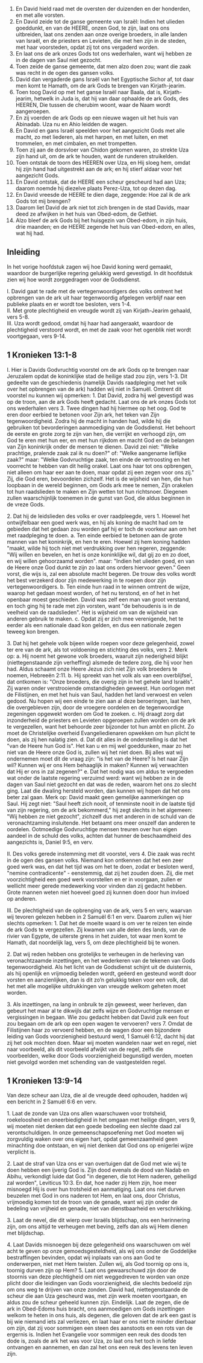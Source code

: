 1. En David hield raad met de oversten der duizenden en der honderden, en met alle vorsten. 
2. En David zeide tot de ganse gemeente van Israël: Indien het ulieden goeddunkt, en van de HEERE, onzen God, te zijn, laat ons ons uitbreiden, laat ons zenden aan onze overige broeders, in alle landen van Israël, en de priesters en Levieten, die met hen zijn in de steden, met haar voorsteden, opdat zij tot ons vergaderd worden. 
3. En laat ons de ark onzes Gods tot ons wederhalen, want wij hebben ze in de dagen van Saul niet gezocht. 
4. Toen zeide de ganse gemeente, dat men alzo doen zou; want die zaak was recht in de ogen des gansen volks. 
5. David dan vergaderde gans Israël van het Egyptische Sichor af, tot daar men komt te Hamath, om de ark Gods te brengen van Kirjath-jearim. 
6. Toen toog David op met het ganse Israël naar Baala, dat is, Kirjath-jearim, hetwelk in Juda is, dat hij van daar ophaalde de ark Gods, des HEEREN, Die tussen de cherubim woont, waar de Naam wordt aangeroepen. 
7. En zij voerden de ark Gods op een nieuwe wagen uit het huis van Abinadab. Uza nu en Ahio leidden de wagen. 
8. En David en gans Israël speelden voor het aangezicht Gods met alle macht, zo met liederen, als met harpen, en met luiten, en met trommelen, en met cimbalen, en met trompetten. 
9. Toen zij aan de dorsvloer van Chidon gekomen waren, zo strekte Uza zijn hand uit, om de ark te houden, want de runderen struikelden. 
10. Toen ontstak de toorn des HEEREN over Uza, en Hij sloeg hem, omdat hij zijn hand had uitgestrekt aan de ark; en hij stierf aldaar voor het aangezicht Gods. 
11. En David ontstak, dat de HEERE een scheur gescheurd had aan Uza; daarom noemde hij diezelve plaats Perez-Uza, tot op dezen dag. 
12. En David vreesde de HEERE te dien dage, zeggende: Hoe zal ik de ark Gods tot mij brengen? 
13. Daarom liet David de ark niet tot zich brengen in de stad Davids, maar deed ze afwijken in het huis van Obed-edom, de Gethiet. 
14. Alzo bleef de ark Gods bij het huisgezin van Obed-edom, in zijn huis, drie maanden; en de HEERE zegende het huis van Obed-edom, en alles, wat hij had. 

## Inleiding

In het vorige hoofdstuk zagen wij hoe David koning werd gemaakt, waardoor de burgerlijke regering gelukkig werd gevestigd. In dit hoofdstuk zien wij hoe wordt zorggedragen voor de Godsdienst.

I. David gaat te rade met de vertegenwoordigers des volks omtrent het opbrengen van de ark uit haar tegenwoordig afgelegen verblijf naar een publieke plaats en er wordt toe besloten, vers 1-4.  
II. Met grote plechtigheid en vreugde wordt zij van Kirjath-Jearim gehaald, vers 5-8.  
III. Uza wordt gedood, omdat hij haar had aangeraakt, waardoor de plechtigheid verstoord wordt, en met de zaak voor het ogenblik niet wordt voortgegaan, vers 9-14.  

## 1 Kronieken 13:1-8 

I. Hier is Davids Godvruchtig voorstel om de ark Gods op te brengen naar Jeruzalem opdat de koninklijke stad de heilige stad zou zijn, vers 1-3. Dit gedeelte van de geschiedenis (namelijk Davids raadpleging met het volk over het opbrengen van de ark) hadden wij niet in Samuël. Omtrent dit voorstel nu kunnen wij opmerken: 
1\. Dat David, zodra hij wel gevestigd was op de troon, aan de ark Gods heeft gedacht. Laat ons de ark onzes Gods tot ons wederhalen vers 3. Twee dingen had hij hiermee op het oog. God te eren door eerbied te betonen voor Zijn ark, het teken van Zijn tegenwoordigheid. Zodra hij de macht in handen had, wilde hij die gebruiken tot bevorderingen aanmoediging van de Godsdienst. Het behoort de eerste en grote zorg te zijn van hen, die verrijkt en verhoogd zijn, om God te eren met hun eer, en met hun rijkdom en macht God en de belangen van Zijn koninkrijk onder de mensen te dienen. David zei niet: "Welke prachtige, pralende zaak zal ik nu doen?" of: "Welke aangename lieflijke zaak?" maar: "Welke Godvruchtige zaak, ten einde de vertroosting en het voorrecht te hebben van dit heilig orakel. Laat ons haar tot ons opbrengen, niet alleen om haar eer aan te doen, maar opdat zij een zegen voor ons zij." Zij, die God eren, bevoordelen zichzelf. Het is de wijsheid van hen, die hun loopbaan in de wereld beginnen, om Gods ark mee te nemen, Zijn orakelen tot hun raadslieden te maken en Zijn wetten tot hun richtsnoer. Diegenen zullen waarschijnlijk toenemen in de gunst van God, die aldus beginnen in de vreze Gods.

2\. Dat hij de leidslieden des volks er over raadpleegde, vers 1. Hoewel het ontwijfelbaar een goed werk was, en hij als koning de macht had om te gebieden dat het gedaan zou worden gaf hij er toch de voorkeur aan om het met raadpleging te doen.
a. Ten einde eerbied te betonen aan de grote mannen van het koninkrijk, en hen te eren. Hoewel zij hem koning hadden "maakt, wilde hij toch niet met verdrukking over hen regeren, zeggende: "Wij willen en bevelen, en het is onze koninklijke wil, dat gij zo en zo doet, en wij willen gehoorzaamd worden". maar: "Indien het ulieden goed, en van de Heere onze God dunkt te zijn zo laat ons orders hiervoor geven." Geen vorst, die wijs is, zal een absolute macht begeren. De trouw des volks wordt het best verzekerd door zijn medewerking in te roepen door zijn vertegenwoordigers.
b. Ten einde hun raad in te winnen omtrent de wijze, waarop het gedaan moest worden, of het nu terstond, en of het in het openbaar moest geschieden. David was zelf een man van groot verstand, en toch ging hij te rade met zijn vorsten, want "de behoudenis is in de veelheid van de raadslieden". Het is wijsheid om van de wijsheid van anderen gebruik te maken.
c. Opdat zij er zich mee verenigende, het te eerder als een nationale daad kon gelden, en dus een nationale zegen teweeg kon brengen.

3\. Dat hij het gehele volk bijeen wilde roepen voor deze gelegenheid, zowel ter ere van de ark, als tot voldoening en stichting des volks, vers 2. Merk op: 
a. Hij noemt het gewone volk broeders, waaruit zijn nederigheid blijkt (niettegenstaande zijn verheffing) alsmede de tedere zorg, die hij voor hen had. Aldus schaamt onze Heere Jezus zich niet Zijn volk broeders te noemen, Hebreeën 2:11.
b. Hij spreekt van het volk als van een overblijfsel, dat ontkomen is: "Onze broeders, die overig zijn in het gehele land Israëls". Zij waren onder verstrooiende omstandigheden geweest. Hun oorlogen met de Filistijnen, en met het huis van Saul, hadden het land verwoest en velen gedood. Nu hopen wij een einde te zien aan al deze beroeringen, laat hen, die overgebleven zijn, door de vroegere oordelen en de tegenwoordige zegeningen opgewekt worden om God te zoeken.
c. Hij draagt zorg dat inzonderheid de priesters en Levieten opgeroepen zullen worden om de ark te vergezellen, want het behoorde zeer bijzonder tot hun ambt en plicht. Zo moet de Christelijke overheid Evangeliedienaren opwekken om hun plicht te doen, als zij hen nalatig zien.
d. Dat dit alles in de onderstelling is dat het "van de Heere hun God is". Het kan u en mij wel goeddunken, maar zo het niet van de Heere onze God is, zullen wij het niet doen. Bij alles wat wij ondernemen moet dit de vraag zijn: "is het van de Heere? Is het naar Zijn wil? Kunnen wij er ons Hem behaaglijk in maken? Kunnen wij verwachten dat Hij er ons in zal zegenen?" e. Dat het nodig was om aldus te vergoeden wat onder de laatste regering verzuimd werd: want wij hebben ze in de dagen van Saul niet gezocht en dat was de reden, waarom het ons zo slecht ging. Laat die dwaling hersteld worden, dan kunnen wij hopen dat het ons beter zal gaan. Merk op: David maakt geen gemelijke aanmerkingen op Saul. Hij zegt niet: "Saul heeft zich nooit, of tenminste nooit in de laatste tijd van zijn regering, om de ark bekommerd," hij zegt slechts in het algemeen: "Wij hebben ze niet gezocht", zichzelf dus met anderen in de schuld van de veronachtzaming insluitende. Het betaamt ons meer onszelf dan anderen te oordelen. Ootmoedige Godvruchtige mensen treuren over hun eigen aandeel in de schuld des volks, achten dat hunner de beschaamdheid des aangezichts is, Daniel 9:5, en verv.

II. Des volks gerede instemming met dit voorstel, vers 4. Die zaak was recht in de ogen des gansen volks. Niemand kon ontkennen dat het een zeer goed werk was, en dat het tijd was om het te doen, zodat er besloten werd, "nemine contradicente" - eenstemmig, dat zij het zouden doen. Zij, die met voorzichtigheid een goed werk voorstellen en er in voorgaan, zullen er wellicht meer gerede medewerking voor vinden dan zij gedacht hebben. Grote mannen weten niet hoeveel goed zij kunnen doen door hun invloed op anderen.

III. De plechtigheid van de opbrenging van de ark, vers 5 en verv, waarvan wij tevoren gelezen hebben in 2 Samuël 6:1 en verv. Daarom zullen wij hier slechts opmerken: 
1\. Dat het de moeite waard is om ver te reizen ten einde de ark Gods te vergezellen. Zij kwamen van alle delen des lands, van de rivier van Egypte, de uiterste grens in het zuiden, tot waar men komt te Hamath, dat noordelijk lag, vers 5, om deze plechtigheid bij te wonen.

2\. Dat wij reden hebben ons grotelijks te verheugen in de herleving van veronachtzaamde inzettingen, en het wederkeren van de tekenen van Gods tegenwoordigheid. Als het licht van de Godsdienst schijnt uit de duisternis, als hij openlijk en vrijmoedig beleden wordt, geëerd en gesteund wordt door vorsten en aanzienlijken, dan is dit zo’n gelukkig teken voor een volk, dat het met alle mogelijke uitdrukkingen van vreugde welkom geheten moet worden.

3\. Als inzettingen, na lang in onbruik te zijn geweest, weer herleven, dan gebeurt het maar al te dikwijls dat zelfs wijze en Godvruchtige mensen er vergissingen in begaan. Wie zou gedacht hebben dat David zulk een fout zou begaan om de ark op een open wagen te vervoeren? vers 7. Omdat de Filistijnen haar zo vervoerd hebben, en de wagen door een bijzondere leiding van Gods voorzienigheid bestuurd werd, 1 Samuël 6:12, dacht hij dat zij het ook mochten doen. Maar wij moeten wandelen naar wet en regel, niet naar voorbeeld, als dit voorbeeld afwijkt van de regel, zelfs die voorbeelden, welke door Gods voorzienigheid begunstigd werden, moeten niet gevolgd worden met schending van de vastgestelden regel.

## 1 Kronieken 13:9-14 

Van deze scheur aan Uza, die al de vreugde deed ophouden, hadden wij een bericht in 2 Samuël 6:6 en verv.

1\. Laat de zonde van Uza ons allen waarschuwen voor trotsheid, roekeloosheid en oneerbiedigheid in het omgaan met heilige dingen, vers 9, wij moeten niet denken dat een goede bedoeling een slechte daad zal verontschuldigen. In onze gemeenschapsoefening met God moeten wij zorgvuldig waken over ons eigen hart, opdat gemeenzaamheid geen minachting doe ontstaan, en wij niet denken dat God ons op enigerlei wijze verplicht is.

2\. Laat de straf van Uza ons er van overtuigen dat de God met wie wij te doen hebben een ijverig God is. Zijn dood evenals de dood van Nadab en Abihu, verkondigt luide dat God "in degenen, die tot Hem naderen, geheiligd zal worden", Leviticus 10:3. En dat, hoe nader zij Hem zijn, hoe meer misnoegd Hij is over hun trotsheid en aanmatiging. Laat ons niet durven beuzelen met God in ons naderen tot Hem, en laat ons, door Christus, vrijmoedig komen tot de troon van de genade, want wij zijn onder de bedeling van vrijheid en genade, niet van dienstbaarheid en verschrikking.

3\. Laat de nevel, die dit wierp over Israëls blijdschap, ons een herinnering zijn, om ons altijd te verheugen met beving, zelfs dan als wij Hem dienen met blijdschap.

4\. Laat Davids misnoegen bij deze gelegenheid ons waarschuwen om wèl acht te geven op onze gemoedsgesteldheid, als wij ons onder de Goddelijke bestraffingen bevinden, opdat wij inplaats van ons aan God te onderwerpen, niet met Hem twisten. Zullen wij, als God toornig op ons is, toornig durven zijn op Hem? 5. Laat ons gewaarschuwd zijn door de stoornis van deze plechtigheid om niet weggedreven te worden van onze plicht door die leidingen van Gods voorzienigheid, die slechts bedoeld zijn om ons weg te drijven van onze zonden. David had, niettegenstaande de scheur die aan Uza gescheurd was, met zijn werk moeten voortgaan, en aldus zou de scheur geheeld kunnen zijn. Eindelijk. Laat de zegen, die de ark in Obed-Edoms huis bracht, ons aanmoedigen om Gods inzettingen welkom te heten in ons huis, als degenen, die geloven dat de ark een gast is bij wie niemand iets zal verliezen, en laat haar er ons niet te minder dierbaar om zijn, dat zij voor sommigen een steen des aanstoots en een rots van de ergernis is. Indien het Evangelie voor sommigen een reuk des doods ten dode is, zoals de ark het was voor Uza, zo laat ons het toch in liefde ontvangen en aannemen, en dan zal het ons een reuk des levens ten leven zijn. 


